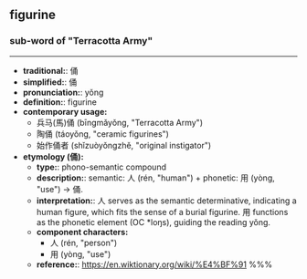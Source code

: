 ## figurine
### sub-word of "Terracotta Army"
---
- **traditional:**: 俑
- **simplified:**: 俑
- **pronunciation:**: yǒng
- **definition:**: figurine
- **contemporary usage:**
  - 兵马(馬)俑 (bīngmǎyǒng, "Terracotta Army")
  - 陶俑 (táoyǒng, "ceramic figurines")
  - 始作俑者 (shǐzuòyǒngzhě, "original instigator")
- **etymology (俑):**
  - **type:**: phono-semantic compound
  - **description:**: semantic: 人 (rén, "human") + phonetic: 用 (yòng, "use") → 俑.
  - **interpretation:**: 人 serves as the semantic determinative, indicating a human figure, which fits the sense of a burial figurine. 用 functions as the phonetic element (OC *loŋs), guiding the reading yǒng.
  - **component characters:**
    - 人 (rén, "person")
    - 用 (yòng, "use")
  - **reference:**: https://en.wiktionary.org/wiki/%E4%BF%91
%%%
